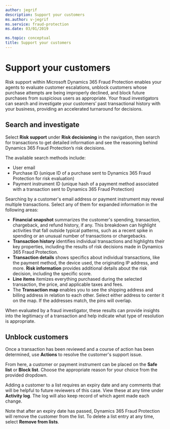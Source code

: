 ```yaml
---
author: jegrif
description: Support your customers
ms.author: v-jegrif
ms.service: fraud-protection
ms.date: 03/01/2019

ms.topic: conceptual
title: Support your customers
---
```



# Support your customers

Risk support within Microsoft Dynamics 365 Fraud Protection enables your agents to evaluate customer escalations, unblock customers whose purchase attempts are being improperly declined, and block future purchases from suspicious users as appropriate. Your fraud investigators can search and investigate your customers’ past transactional history with your business, providing an accelerated turnaround for decisions.

## Search and investigate

Select **Risk support** under **Risk decisioning** in the navigation, then search for transactions to get detailed information and see the reasoning behind Dynamics 365 Fraud Protection’s risk decisions.

The available search methods include:

- User email  
- Purchase ID (unique ID of a purchase sent to Dynamics 365 Fraud Protection for risk evaluation) 
- Payment instrument ID (unique hash of a payment method associated with a transaction sent to Dynamics 365 Fraud Protection) 

Searching by a customer's email address or payment instrument may reveal multiple transactions. Select any of them for expanded information in the following areas:

- **Financial snapshot** summarizes the customer's spending, transaction, chargeback, and refund history, if any. This breakdown can highlight activities that fall outside typical patterns, such as a recent spike in spending or an unusual number of transactions or chargebacks. 
- **Transaction history** identifies individual transactions and highlights their key properties, including the results of risk decisions made in Dynamics 365 Fraud Protection. 
- **Transaction details** shows specifics about individual transactions, like the payment method, the device used, the originating IP address, and more. **Risk information** provides additional details about the risk decision, including the specific score. 
- **Line items** itemizes everything purchased during the selected transaction, the price, and applicable taxes and fees. 
- The **Transaction map** enables you to see the shipping address and billing address in relation to each other. Select either address to center it on the map. If the addresses match, the pins will overlap.

When evaluated by a fraud investigator, these results can provide insights into the legitimacy of a transaction and help indicate what type of resolution is appropriate.

## Unblock customers

Once a transaction has been reviewed and a course of action has been determined, use **Actions** to resolve the customer's support issue.

From here, a customer or payment instrument can be placed on the **Safe list** or **Block list**. Choose the appropriate reason for your  choice from the provided dropdown.

Adding a customer to a list requires an expiry date and any comments that will be helpful to future reviewers of this case. View these at any time under **Activity log**. The log will also keep record of which agent made each change.

Note that after an expiry date has passed, Dynamics 365 Fraud Protection will remove the customer from the list. To delete a list entry at any time, select **Remove from lists**. 
